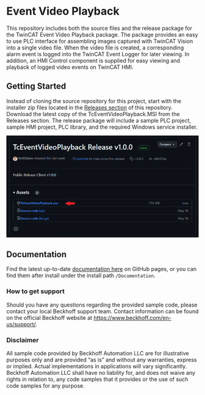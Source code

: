 # Event Video Playback

This repository includes both the source files and the release package for the TwinCAT Event Video Playback package. The package provides an easy to use PLC interface for assembling images captured with TwinCAT Vision into a single video file. When the video file is created, a corresponding alarm event is logged into the TwinCAT Event Logger for later viewing. In addition, an HMI Control component is supplied for easy viewing and playback of logged video events on TwinCAT HMI.

## Getting Started

Instead of cloning the source repository for this project, start with the installer zip files located in the [Releases section](https://github.com/Beckhoff-USA-Community/TC_EventVideoPlayback/releases) of this repository. Download the latest copy of the TcEventVideoPlayback.MSI from the Releases section. The release package will include a sample PLC project, sample HMI project, PLC library, and the required Windows service installer.

![Releases](./Documentation/docs/Images/Releases.png)



## Documentation

Find the latest up-to-date [documentation here](https://Beckhoff-USA-Community.github.io/TC_EventVideoPlayback/) on GitHub pages, or you can find them after install under the install path ```/Documentation```.





### How to get support

Should you have any questions regarding the provided sample code, please contact your local Beckhoff support team. Contact information can be found on the official Beckhoff website at https://www.beckhoff.com/en-us/support/.

### Disclaimer

All sample code provided by Beckhoff Automation LLC are for illustrative purposes only and are provided “as is” and without any warranties, express or implied. Actual implementations in applications will vary significantly. Beckhoff Automation LLC shall have no liability for, and does not waive any rights in relation to, any code samples that it provides or the use of such code samples for any purpose.

